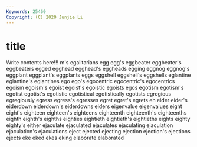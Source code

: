 ```yaml
---
Keywords: 25460
Copyright: (C) 2020 Junjie Li
---
```


# title

Write contents here!!!
m's 
egalitarians 
egg 
egg's 
eggbeater
eggbeater's 
eggbeaters 
egged 
egghead 
egghead's 
eggheads 
egging 
eggnog 
eggnog's 
eggplant
eggplant's 
eggplants 
eggs 
eggshell 
eggshell's 
eggshells 
eglantine 
eglantine's 
eglantines 
ego
ego's 
egocentric 
egocentric's 
egocentrics 
egoism 
egoism's 
egoist 
egoist's 
egoistic 
egoists
egos 
egotism 
egotism's 
egotist 
egotist's 
egotistic 
egotistical 
egotistically 
egotists 
egregious
egregiously 
egress 
egress's 
egresses 
egret 
egret's 
egrets 
eh 
eider 
eider's
eiderdown 
eiderdown's 
eiderdowns 
eiders 
eigenvalue 
eigenvalues 
eight 
eight's 
eighteen 
eighteen's
eighteens 
eighteenth 
eighteenth's 
eighteenths 
eighth 
eighth's 
eighths 
eighties 
eightieth 
eightieth's
eightieths 
eights 
eighty 
eighty's 
either 
ejaculate 
ejaculated 
ejaculates 
ejaculating 
ejaculation
ejaculation's 
ejaculations 
eject 
ejected 
ejecting 
ejection 
ejection's 
ejections 
ejects 
eke
eked 
ekes 
eking 
elaborate 
elaborated 
